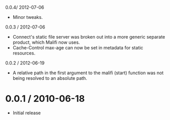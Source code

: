 0.0.4/ 2012-07-06
  * Minor tweaks.

0.0.3 / 2012-07-06
  * Connect's static file server was broken out into a more generic separate product, which Malifi now uses.
  * Cache-Control max-age can now be set in metadata for static resources.

0.0.2 / 2012-06-19
  * A relative path in the first argument to the malifi (start) function was not being resolved to an absolute path.

0.0.1 / 2010-06-18
==================

  * Initial release
